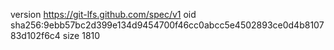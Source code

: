version https://git-lfs.github.com/spec/v1
oid sha256:9ebb57bc2d399e134d9454700f46cc0abcc5e4502893ce0d4b810783d102f6c4
size 1810
